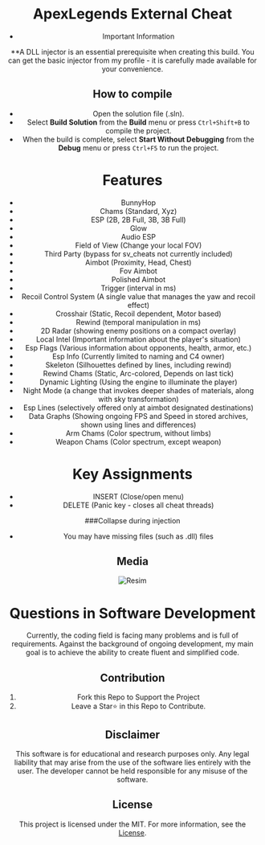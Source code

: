 <div align="center">


# ApexLegends External Cheat

- Important Information

**A DLL injector is an essential prerequisite when creating this build. You can get the basic injector from my profile - it is carefully made available for your convenience.


## How to compile
- Open the solution file (.sln).
- Select **Build Solution** from the **Build** menu or press `Ctrl+Shift+B` to compile the project.
- When the build is complete, select **Start Without Debugging** from the **Debug** menu or press `Ctrl+F5` to run the project.


# Features
 * BunnyHop
 * Chams (Standard, Xyz)
 * ESP (2B, 2B Full, 3B, 3B Full)
 * Glow
 * Audio ESP
 * Field of View (Change your local FOV)
 * Third Party (bypass for sv_cheats not currently included)
 * Aimbot (Proximity, Head, Chest)
 * Fov Aimbot
 * Polished Aimbot
 * Trigger (interval in ms)
 * Recoil Control System (A single value that manages the yaw and recoil effect)
 * Crosshair (Static, Recoil dependent, Motor based)
 * Rewind (temporal manipulation in ms)
 * 2D Radar (showing enemy positions on a compact overlay)
 * Local Intel (Important information about the player's situation)
 * Esp Flags (Various information about opponents, health, armor, etc.)
 * Esp Info (Currently limited to naming and C4 owner)
 * Skeleton (Silhouettes defined by lines, including rewind)
 * Rewind Chams (Static, Arc-colored, Depends on last tick)
 * Dynamic Lighting (Using the engine to illuminate the player)
 * Night Mode (a change that invokes deeper shades of materials, along with sky transformation)
 * Esp Lines (selectively offered only at aimbot designated destinations)
 * Data Graphs (Showing ongoing FPS and Speed in stored archives, shown using lines and differences)
 * Arm Chams (Color spectrum, without limbs)
 * Weapon Chams (Color spectrum, except weapon)
 



# Key Assignments
 - INSERT (Close/open menu)
 - DELETE (Panic key - closes all cheat threads)

###Collapse during injection
- You may have missing files (such as .dll) files

## Media
![Resim](https://user-images.githubusercontent.com/100489392/157317170-c09171fa-5eb9-48dd-87ea-30e447d34dd7.png)

# Questions in Software Development

Currently, the coding field is facing many problems and is full of requirements. Against the background of ongoing development, my main goal is to achieve the ability to create fluent and simplified code.

## Contribution

1. Fork this Repo to Support the Project
2. Leave a Star⭐ in this Repo to Contribute.

## Disclaimer 

This software is for educational and research purposes only. Any legal liability that may arise from the use of the software lies entirely with the user. The developer cannot be held responsible for any misuse of the software.

## License

This project is licensed under the MIT. For more information, see the [License](LICENSE).